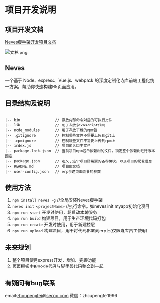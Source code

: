 # 项目开发说明

## 项目开发文档

[Neves脚手架开发项目文档](https://github.com/zhou111222/secoo_app_vue)

![文档.png](https://upload-images.jianshu.io/upload_images/18616547-d4a90301c23b4e32.png?imageMogr2/auto-orient/strip%7CimageView2/2/w/1240)

## Neves
一个基于 Node、express、Vue.js、webpack 的深度定制化寺库前端工程化统一方案，帮助你快速构建H5页面应用。

## 目录结构及说明

```

|-- bin                // 存放内部命令对应的可执行文件
|-- lib                // 用于存放javascript代码
|-- node_modules       // 用于存放下载的npm包
|-- .gitignore         // 控制哪些文件不需要上传到git上
|-- .npmignore         // 控制哪些文件不需要上传到npm上
|-- index.js           // 项目的入口主文件
|-- package-lock.json  // 当前项目npm包的依赖树的文件，锁定整个依赖树进行版本固定
|-- package.json       // 定义了这个项目所需要的各种模块，以及项目的配置信息
|-- README.md          // 项目的文档
|-- user-config.json   // erp创建页面需要的参数

```

## 使用方法
1. `npm install neves -g` //全局安装Neves脚手架
2. `neves init <projectName>` //执行命令。如neves init myapp初始化项目
3. `npm run start` 开发时使用，将启动本地服务
4. `npm run build` 构建项目，用于生产环境代码打包
5. `npm run create` 开发时使用，用于新建楼层
6. `npm run upload` 构建项目，用于将代码部署到erp上(仅限寺库员工使用)

## 未来规划
1. 整个项目使用express开发，增加、完善功能
2. 页面模板中的node代码与脚手架代码整合到一起

## 有疑问有bug联系
email:zhoupengfei@secoo.com
微信：zhoupengfei1996


